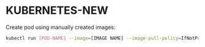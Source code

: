 # KUBERNETES-NEW

Create pod using manually created images:
```bash
kubectl run [POD-NAME] --image=[IMAGE NAME] --image-pull-policy=IfNotPresent

```
